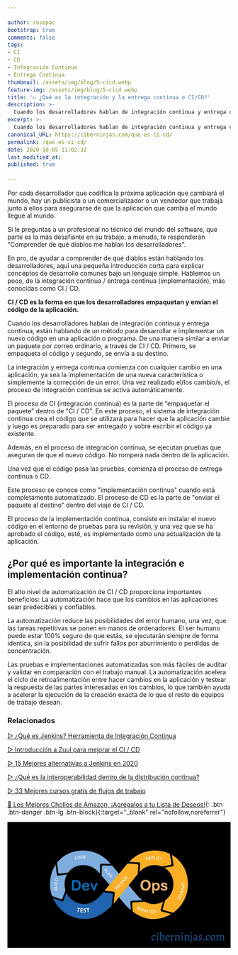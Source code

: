 ```yaml
---

author: rosepac
bootstrap: true
comments: false
tags:
- CI
- CD
- Integración Continua
- Entrega Continua
thumbnail: /assets/img/blog/5-cicd.webp
feature-img: /assets/img/blog/5-cicd.webp
title: '▷ ¿Qué es la integración y la entrega continua o CI/CD?'
description: >-
  Cuando los desarrolladores hablan de integración continua y entrega continua, están hablando de un método para desarrollar e implementar un nuevo código de aplicación. De manera similar a como enviaría un paquete por correo, CI / CD empaqueta el código y lo envía a su destino.
excerpt: >-
  Cuando los desarrolladores hablan de integración continua y entrega continua, están hablando de un método para desarrollar e implementar un nuevo código de aplicación. De manera similar a como enviaría un paquete por correo, CI / CD empaqueta el código y lo envía a su destino.
canonical_URL: https://ciberninjas.com/que-es-ci-cd/
permalink: /que-es-ci-cd/
date: 2020-10-05 11:02:32
last_modified_at: 
published: true

---
```


Por cada desarrollador que codifica la próxima aplicación que cambiará el mundo, hay un publicista o un comercializador o un vendedor que trabaja junto a ellos para asegurarse de que la aplicación que cambia el mundo llegue al mundo.

Si le preguntas a un profesional no técnico del mundo del software, que parte es la más desafiante en su trabajo, a menudo, te responderán "Comprender de qué diablos me hablan los desarrolladores".

En pro, de ayudar a comprender de qué diablos están hablando los desarrolladores, aquí una pequeña introducción corta para explicar conceptos de desarrollo comunes bajo un lenguaje simple. Hablemos un poco, de la integración continua / entrega continua (implementación), más conocidas como CI / CD.

**CI / CD es la forma en que los desarrolladores empaquetan y envían el código de la aplicación.**

Cuando los desarrolladores hablan de integración continua y entrega continua, están hablando de un método para desarrollar e implementar un nuevo código en una aplicación o programa. De una manera similar a enviar un paquete por correo ordinario, a través de CI / CD. Primero, se empaqueta el código y segundo, se envía a su destino.

La integración y entrega continua comienza con cualquier cambio en una aplicación, ya sea la implementación de una nueva característica o simplemente la corrección de un error. Una vez realizado el/los cambio/s, el proceso de integración continua se activa automáticamente.

El proceso de CI (integración continua) es la parte de “empaquetar el paquete” dentro de "CI / CD". En este proceso, el sistema de integración continua crea el código que se utilizará para hacer que la aplicación cambie y luego es preparado para ser entregado y sobre escribir el código ya existente.

Además, en el proceso de integración continua, se ejecutan pruebas que aseguran de que el nuevo código. No romperá nada dentro de la aplicación.

Una vez que el código pasa las pruebas, comienza el proceso de entrega continua o CD.

Este proceso se conoce como "implementación continua" cuando está completamente automatizado. El proceso de CD es la parte de "enviar el paquete al destino" dentro del viaje de CI / CD.

El proceso de la implementación continua, consiste en instalar el nuevo código en el entorno de pruebas para su revisión, y una vez que se ha aprobado el código, esté, es implementado como una actualización de la aplicación.

## **¿Por qué es importante la integración e implementación continua?**

El alto nivel de automatización de CI / CD proporciona importantes beneficios: La automatización hace que los cambios en las aplicaciones sean predecibles y confiables.

La automatización reduce las posibilidades del error humano, una vez, que las tareas repetitivas se ponen en manos de ordenadores. El ser humano puede estar 100% seguro de que estás, se ejecutarán siempre de forma identica, sin la posibilidad de sufrir fallos por aburrimiento o perdidas de concentración.

Las pruebas e implementaciones automatizadas son más fáciles de auditar y validar en comparación con el trabajo manual. La automatización acelera el ciclo de retroalimentación entre hacer cambios en la aplicación y testear la respuesta de las partes interesadas en los cambios, lo que también ayuda a acelerar la ejecución de la creación exacta de lo que el resto de equipos de trabajo desean.

### **Relacionados** <!-- omit in toc -->

[▷ ¿Qué es Jenkins? Herramienta de Integración Continua](https://ciberninjas.com/jenkins/)

[▷ Introducción a Zuul para mejorar el CI / CD](https://ciberninjas.com/introduccion-zuul-open-source/)

[▷ 15 Mejores alternativas a Jenkins en 2020](https://ciberninjas.com/jenkins-alternativas/)

[▷ ¿Qué es la interoperabilidad dentro de la distribución continua?](https://ciberninjas.com/que-es-la-interoperabilidad-en-la-distribucion-continua/)

[▷ 33 Mejores cursos gratis de flujos de trabajo](https://ciberninjas.com/cursos-flujos-trabajo-workflow/)

[🛒 Los Mejores Chollos de Amazon, ¡Agrégalos a tu Lista de Deseos!](/amazon/ "Los Mejores Chollos de Amazon, Ofertas Flash, Black Monday y Amazon Prime Day"){: .btn .btn-danger .btn-lg .btn-block}{:target="_blank" rel="nofollow,noreferrer"}

![¿Qué es la integración y la entrega continua o CI/CD?](/assets/img/blog/5-cicd.webp "¿Qué es la integración y la entrega continua o CI/CD?")